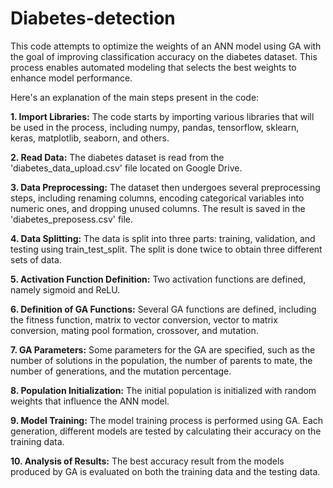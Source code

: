 # Diabetes-detection

This code attempts to optimize the weights of an ANN model using GA with the goal of improving classification accuracy on the diabetes dataset. This process enables automated modeling that selects the best weights to enhance model performance.

Here's an explanation of the main steps present in the code:


**1. Import Libraries:**
   The code starts by importing various libraries that will be used in the process, including numpy, pandas, tensorflow, sklearn, keras, matplotlib, seaborn, and others.

**2. Read Data:**
   The diabetes dataset is read from the 'diabetes_data_upload.csv' file located on Google Drive.

**3. Data Preprocessing:**
   The dataset then undergoes several preprocessing steps, including renaming columns, encoding categorical variables into numeric ones, and dropping unused columns. The result is saved in the 'diabetes_preposess.csv' file.

**4. Data Splitting:**
   The data is split into three parts: training, validation, and testing using train_test_split. The split is done twice to obtain three different sets of data.

**5. Activation Function Definition:**
   Two activation functions are defined, namely sigmoid and ReLU.

**6. Definition of GA Functions:**
   Several GA functions are defined, including the fitness function, matrix to vector conversion, vector to matrix conversion, mating pool formation, crossover, and mutation.

**7. GA Parameters:**
   Some parameters for the GA are specified, such as the number of solutions in the population, the number of parents to mate, the number of generations, and the mutation percentage.

**8. Population Initialization:**
   The initial population is initialized with random weights that influence the ANN model.

**9. Model Training:**
    The model training process is performed using GA. Each generation, different models are tested by calculating their accuracy on the training data.

**10. Analysis of Results:**
    The best accuracy result from the models produced by GA is evaluated on both the training data and the testing data.
